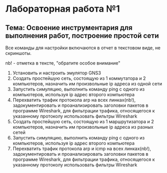 # Лабораторная работа №1
## Тема: Освоение инструментария для выполнения работ, построение простой сети

Все команды для настройки включаются в отчет в текстовом виде, не скриншоты.

nb! - отметка в тексте, "обратите особое внимание"

1) Установить и настроить эмулятор GNS3
2) Создать простейшую сеть, состоящую из 1 коммутатора и 2 компьютеров, назначить им произвольные ip адреса из одной сети
3) Запустить симуляцию, выполнить команду ping с одного из компьютеров, используя ip адрес второго компьютера
4) Перехватить трафик протокола arp на всех линках(nb!), задокументировать и проанализировать заголовки пакетов в программе Wireshark, 
	для фильтрации трафика, относящегося к указанному протоколу использовать фильтры Wireshark
5) Создать простейшую сеть, состоящую из 1 маршрутизатора и 2 компьютеров, назначить им произвольные ip адреса из разных сетей
6) Запустить симуляцию, выполнить команду ping с одного из компьютеров, используя ip адрес второго компьютера
7) Перехватить трафик протокола arp и icmp на всех линках(nb!), задокументировать и проанализировать заголовки пакетов в программе Wireshark, 
	для фильтрации трафика, относящегося к указанному протоколу использовать фильтры Wireshark
